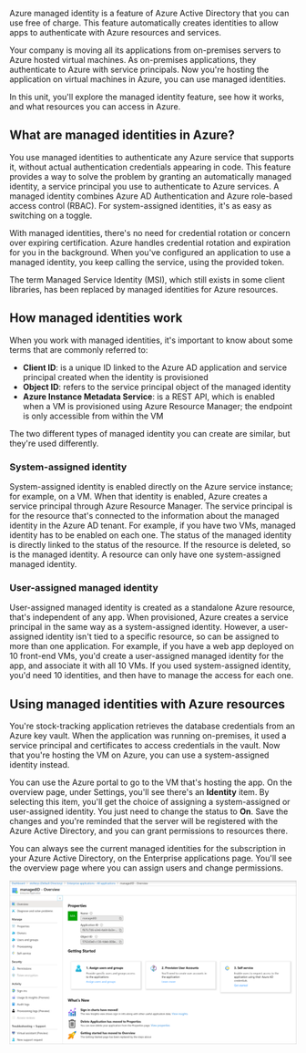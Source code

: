 Azure managed identity is a feature of Azure Active Directory that you can use free of charge. This feature automatically creates identities to allow apps to authenticate with Azure resources and services.

Your company is moving all its applications from on-premises servers to Azure hosted virtual machines. As on-premises applications, they authenticate to Azure with service principals. Now you're hosting the application on virtual machines in Azure, you can use managed identities.

In this unit, you'll explore the managed identity feature, see how it works, and what resources you can access in Azure.

## What are managed identities in Azure?

You use managed identities to authenticate any Azure service that supports it, without actual authentication credentials appearing in code. This feature provides a way to solve the problem by granting an automatically managed identity, a service principal you use to authenticate to Azure services. A managed identity combines Azure AD Authentication and Azure role-based access control (RBAC). For system-assigned identities, it's as easy as switching on a toggle.

With managed identities, there's no need for credential rotation or concern over expiring certification. Azure handles credential rotation and expiration for you in the background. When you've configured an application to use a managed identity, you keep calling the service, using the provided token.

The term Managed Service Identity (MSI), which still exists in some client libraries, has been replaced by managed identities for Azure resources.

## How managed identities work

When you work with managed identities, it's important to know about some terms that are commonly referred to:

- **Client ID**: is a unique ID linked to the Azure AD application and service principal created when the identity is provisioned
- **Object ID**: refers to the service principal object of the managed identity
- **Azure Instance Metadata Service**: is a REST API, which is enabled when a VM is provisioned using Azure Resource Manager; the endpoint is only accessible from within the VM

The two different types of managed identity you can create are similar, but they're used differently.

### System-assigned identity

System-assigned identity is enabled directly on the Azure service instance; for example, on a VM. When that identity is enabled, Azure creates a service principal through Azure Resource Manager. The service principal is for the resource that's connected to the information about the managed identity in the Azure AD tenant. For example, if you have two VMs, managed identity has to be enabled on each one. The status of the managed identity is directly linked to the status of the resource. If the resource is deleted, so is the managed identity. A resource can only have one system-assigned managed identity.

### User-assigned managed identity

User-assigned managed identity is created as a standalone Azure resource, that's independent of any app. When provisioned, Azure creates a service principal in the same way as a system-assigned identity. However, a user-assigned identity isn't tied to a specific resource, so can be assigned to more than one application. For example, if you have a web app deployed on 10 front-end VMs, you'd create a user-assigned managed identity for the app, and associate it with all 10 VMs. If you used system-assigned identity, you'd need 10 identities, and then have to manage the access for each one.

## Using managed identities with Azure resources

You're stock-tracking application retrieves the database credentials from an Azure key vault. When the application was running on-premises, it used a service principal and certificates to access credentials in the vault. Now that you're hosting the VM on Azure, you can use a system-assigned identity instead.

You can use the Azure portal to go to the VM that's hosting the app. On the overview page, under Settings, you'll see there's an **Identity** item. By selecting this item, you'll get the choice of assigning a system-assigned or user-assigned identity. You just need to change the status to **On**. Save the changes and you're reminded that the server will be registered with the Azure Active Directory, and you can grant permissions to resources there.

You can always see the current managed identities for the subscription in your Azure Active Directory, on the Enterprise applications page. You'll see the overview page where you can assign users and change permissions.

![Screenshot of the Azure portal showing the overview page for a managed identity](../media/3-managed-identity.png)